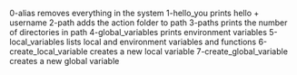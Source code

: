 0-alias removes everything in the system
1-hello_you prints hello + username
2-path adds the action folder to path
3-paths prints the number of directories in path
4-global_variables prints environment variables
5-local_variables lists local and environment variables and functions
6-create_local_variable creates a new local variable
7-create_global_variable creates a new global variable
